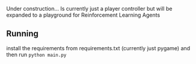 Under construction...
Is currently just a player controller but will be expanded to a playground for Reinforcement Learning Agents

## Running
install the requirements from requirements.txt (currently just pygame) and then run `python main.py`